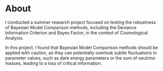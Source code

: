 # About

I conducted a summer research project focused on testing the robustness of Bayesian Model Comparison methods, including the Deviance Information Criterion and Bayes Factor, in the context of Cosmological Analysis.

In this project, I found that Bayesian Model Comparison methods should be applied with caution, as they can potentially overlook subtle fluctuations in parameter values, such as dark energy parameters or the sum of neutrino masses, leading to a loss of critical information.
